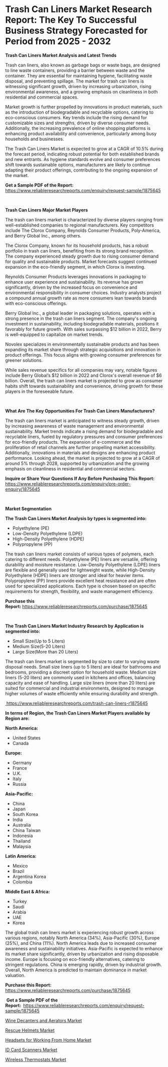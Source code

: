 <p><h1>Trash Can Liners Market Research Report: The Key To Successful Business Strategy Forecasted for Period from 2025 - 2032</h1></p><p><strong>Trash Can Liners Market Analysis and Latest Trends</strong></p>
<p><p>Trash can liners, also known as garbage bags or waste bags, are designed to line waste containers, providing a barrier between waste and the container. They are essential for maintaining hygiene, facilitating waste disposal, and preventing spillage. The market for trash can liners is witnessing significant growth, driven by increasing urbanization, rising environmental awareness, and a growing emphasis on cleanliness in both residential and commercial spaces.</p><p>Market growth is further propelled by innovations in product materials, such as the introduction of biodegradable and recyclable options, catering to eco-conscious consumers. Key trends include the rising demand for customizable sizes and strengths, driven by diverse consumer needs. Additionally, the increasing prevalence of online shopping platforms is enhancing product availability and convenience, particularly among busy households and businesses.</p><p>The Trash Can Liners Market is expected to grow at a CAGR of 10.5% during the forecast period, indicating robust potential for both established brands and new entrants. As hygiene standards evolve and consumer preferences shift towards sustainable options, manufacturers are likely to continue adapting their product offerings, contributing to the ongoing expansion of the market.</p></p>
<p><strong>Get a Sample PDF of the Report:&nbsp;</strong> <a href="https://www.reliableresearchreports.com/enquiry/request-sample/1875645?utm_campaign=37&utm_medium=2&utm_source=Github&utm_content=ia&utm_term=04042025&utm_id=trash-can-liners">https://www.reliableresearchreports.com/enquiry/request-sample/1875645</a></p>
<p>&nbsp;</p>
<p><strong>Trash Can Liners Major Market Players</strong></p>
<p><p>The trash can liners market is characterized by diverse players ranging from well-established companies to regional manufacturers. Key competitors include The Clorox Company, Reynolds Consumer Products, Poly-America, and Berry Global Inc., among others. </p><p>The Clorox Company, known for its household products, has a robust portfolio in trash can liners, benefiting from its strong brand recognition. The company experienced steady growth due to rising consumer demand for quality and sustainable products. Market forecasts suggest continued expansion in the eco-friendly segment, in which Clorox is investing.</p><p>Reynolds Consumer Products leverages innovations in packaging to enhance user experience and sustainability. Its revenue has grown significantly, driven by the increased focus on convenience and environmental responsibility in consumer choices. Industry analysts project a compound annual growth rate as more consumers lean towards brands with eco-conscious offerings.</p><p>Berry Global Inc., a global leader in packaging solutions, operates with a strong presence in the trash can liners segment. The company's ongoing investment in sustainability, including biodegradable materials, positions it favorably for future growth. With sales surpassing $12 billion in 2022, Berry is well-equipped to capitalize on market trends.</p><p>Novolex specializes in environmentally sustainable products and has been expanding its market share through strategic acquisitions and innovation in product offerings. This focus aligns with growing consumer preferences for greener solutions.</p><p>While sales revenue specifics for all companies may vary, notable figures include Berry Global’s $12 billion in 2022 and Clorox's overall revenue of $6 billion. Overall, the trash can liners market is projected to grow as consumer habits shift towards sustainability and convenience, driving growth for these players in the foreseeable future.</p></p>
<p>&nbsp;</p>
<p><strong>What Are The Key Opportunities For Trash Can Liners Manufacturers?</strong></p>
<p><p>The trash can liners market is anticipated to witness steady growth, driven by increasing awareness of waste management and environmental sustainability. Market trends indicate a rising demand for biodegradable and recyclable liners, fueled by regulatory pressures and consumer preferences for eco-friendly products. The expansion of e-commerce and the proliferation of retail channels are further propelling market accessibility. Additionally, innovations in materials and designs are enhancing product performance. Looking ahead, the market is projected to grow at a CAGR of around 5% through 2028, supported by urbanization and the growing emphasis on cleanliness in residential and commercial sectors.</p></p>
<p><strong>Inquire or Share Your Questions If Any Before Purchasing This Report:</strong> <a href="https://www.reliableresearchreports.com/enquiry/pre-order-enquiry/1875645?utm_campaign=37&utm_medium=2&utm_source=Github&utm_content=ia&utm_term=04042025&utm_id=trash-can-liners">https://www.reliableresearchreports.com/enquiry/pre-order-enquiry/1875645</a></p>
<p>&nbsp;</p>
<p><strong>Market Segmentation</strong></p>
<p><strong>The Trash Can Liners Market Analysis by types is segmented into:</strong></p>
<p><ul><li>Polyethylene (PE)</li><li>Low-Density Polyethylene (LDPE)</li><li>High-Density Polyethylene (HDPE)</li><li>Polypropylene (PP)</li></ul></p>
<p><p>The trash can liners market consists of various types of polymers, each catering to different needs. Polyethylene (PE) liners are versatile, offering durability and moisture resistance. Low-Density Polyethylene (LDPE) liners are flexible and generally used for lightweight waste, while High-Density Polyethylene (HDPE) liners are stronger and ideal for heavier items. Polypropylene (PP) liners provide excellent heat resistance and are often used for specialized applications. Each type is chosen based on specific requirements for strength, flexibility, and waste management efficiency.</p></p>
<p><strong>Purchase this Report:&nbsp;</strong><a href="https://www.reliableresearchreports.com/purchase/1875645?utm_campaign=37&utm_medium=2&utm_source=Github&utm_content=ia&utm_term=04042025&utm_id=trash-can-liners">https://www.reliableresearchreports.com/purchase/1875645</a></p>
<p>&nbsp;</p>
<p><strong>The Trash Can Liners Market Industry Research by Application is segmented into:</strong></p>
<p><ul><li>Small Size(Up to 5 Liters)</li><li>Medium Size(5-20 Liters)</li><li>Large Size(More than 20 Liters)</li></ul></p>
<p><p>The trash can liners market is segmented by size to cater to varying waste disposal needs. Small size liners (up to 5 liters) are ideal for bathrooms and bedrooms, providing a discreet option for household waste. Medium size liners (5-20 liters) are commonly used in kitchens and offices, balancing capacity and ease of handling. Large size liners (more than 20 liters) are suited for commercial and industrial environments, designed to manage higher volumes of waste efficiently while ensuring durability and strength.</p></p>
<p><a href="https://www.reliableresearchreports.com/trash-can-liners-r1875645?utm_campaign=37&utm_medium=2&utm_source=Github&utm_content=ia&utm_term=04042025&utm_id=trash-can-liners">&nbsp;https://www.reliableresearchreports.com/trash-can-liners-r1875645</a></p>
<p><strong>In terms of Region, the Trash Can Liners Market Players available by Region are:</strong></p>
<p>
    <p> <strong> North America: </strong>
        <ul>
            <li>United States</li>
            <li>Canada</li>
        </ul>
        </p> 
    <p> <strong> Europe: </strong>
        <ul>
            <li>Germany</li>
            <li>France</li>
            <li>U.K.</li>
            <li>Italy</li>
            <li>Russia</li>
        </ul>
        </p> 
    <p> <strong> Asia-Pacific: </strong>
        <ul>
            <li>China</li>
            <li>Japan</li>
            <li>South Korea</li>
            <li>India</li>
            <li>Australia</li>
            <li>China Taiwan</li>
            <li>Indonesia</li>
            <li>Thailand</li>
            <li>Malaysia</li>
        </ul>
        </p> 
    <p> <strong> Latin America: </strong>
        <ul>
            <li>Mexico</li>
            <li>Brazil</li>
            <li>Argentina Korea</li>
            <li>Colombia</li>
        </ul>
        </p> 
    <p> <strong> Middle East & Africa: </strong>
        <ul>
            <li>Turkey</li>
            <li>Saudi</li>
            <li>Arabia</li>
            <li>UAE</li>
            <li>Korea</li>
        </ul>
    </p>
    </p>
<p><p>The global trash can liners market is experiencing robust growth across various regions, notably North America (34%), Asia-Pacific (30%), Europe (25%), and China (11%). North America leads due to increased consumer awareness and sustainability initiatives. Asia-Pacific is expected to enhance its market share significantly, driven by urbanization and rising disposable income. Europe is focusing on eco-friendly alternatives, catering to stringent regulations. China is emerging rapidly, driven by industrial growth. Overall, North America is predicted to maintain dominance in market valuation.</p></p>
<p><strong>Purchase this Report: </strong><a href="https://www.reliableresearchreports.com/purchase/1875645?utm_campaign=37&utm_medium=2&utm_source=Github&utm_content=ia&utm_term=04042025&utm_id=trash-can-liners">https://www.reliableresearchreports.com/purchase/1875645</a></p>
<p>&nbsp;<strong>Get a Sample PDF of the Report:&nbsp;&nbsp;</strong><a href="https://www.reliableresearchreports.com/enquiry/request-sample/1875645?utm_campaign=37&utm_medium=2&utm_source=Github&utm_content=ia&utm_term=04042025&utm_id=trash-can-liners">https://www.reliableresearchreports.com/enquiry/request-sample/1875645</a></p>
<p><strong></strong></p>
<p><p><a href="https://github.com/boudykodumi/Market-Research-Report-List-1/blob/main/wine-decanters-and-aerators-market.md?utm_campaign=37&utm_medium=2&utm_source=Github&utm_content=ia&utm_term=04042025&utm_id=trash-can-liners">Wine Decanters and Aerators Market</a></p><p><a href="https://github.com/nwokechock6s/Market-Research-Report-List-1/blob/main/rescue-helmets-market.md?utm_campaign=37&utm_medium=2&utm_source=Github&utm_content=ia&utm_term=04042025&utm_id=trash-can-liners">Rescue Helmets Market</a></p><p><a href="https://github.com/aiamekar/Market-Research-Report-List-1/blob/main/headsets-for-working-from-home-market.md?utm_campaign=37&utm_medium=2&utm_source=Github&utm_content=ia&utm_term=04042025&utm_id=trash-can-liners">Headsets for Working From Home Market</a></p><p><a href="https://github.com/ummulmzu/Market-Research-Report-List-1/blob/main/id-card-scanners-market.md?utm_campaign=37&utm_medium=2&utm_source=Github&utm_content=ia&utm_term=04042025&utm_id=trash-can-liners">ID Card Scanners Market</a></p><p><a href="https://github.com/vsiljgestel/Market-Research-Report-List-1/blob/main/wireless-thermostats-market.md?utm_campaign=37&utm_medium=2&utm_source=Github&utm_content=ia&utm_term=04042025&utm_id=trash-can-liners">Wireless Thermostats Market</a></p></p>